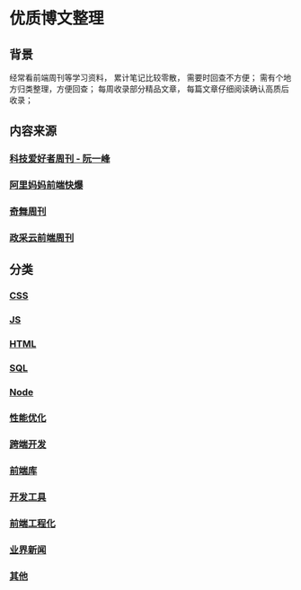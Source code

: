 # 优质博文整理

## 背景
经常看前端周刊等学习资料， 累计笔记比较零散， 需要时回查不方便； 需有个地方归类整理，方便回查；
每周收录部分精品文章， 每篇文章仔细阅读确认高质后收录；


## 内容来源
### [科技爱好者周刊 - 阮一峰](https://github.com/ruanyf/weekly)
### [阿里妈妈前端快爆](https://www.zhihu.com/column/mm-fe)
### [奇舞周刊](https://weekly.75.team/)
### [政采云前端周刊](https://weekly.zoo.team/)

## 分类
### [CSS](https://github.com/wteam-xq/testDemo/blob/master/fe_blog/CSS.md)
### [JS](https://github.com/wteam-xq/testDemo/blob/master/fe_blog/JS.md)
### [HTML](https://github.com/wteam-xq/testDemo/blob/master/fe_blog/HTML.md)
### [SQL](https://github.com/wteam-xq/testDemo/blob/master/fe_blog/SQL.md)
### [Node](https://github.com/wteam-xq/testDemo/blob/master/fe_blog/Node.md)
### [性能优化](https://github.com/wteam-xq/testDemo/blob/master/fe_blog/optimize.md)
### [跨端开发](https://github.com/wteam-xq/testDemo/blob/master/fe_blog/hybrid_app.md)
### [前端库](https://github.com/wteam-xq/testDemo/blob/master/fe_blog/lib.md)
### [开发工具](https://github.com/wteam-xq/testDemo/blob/master/fe_blog/tool.md)
### [前端工程化](https://github.com/wteam-xq/testDemo/blob/master/fe_blog/deploy.md)
### [业界新闻](https://github.com/wteam-xq/testDemo/blob/master/fe_blog/news.md)
### [其他](https://github.com/wteam-xq/testDemo/blob/master/fe_blog/other.md)